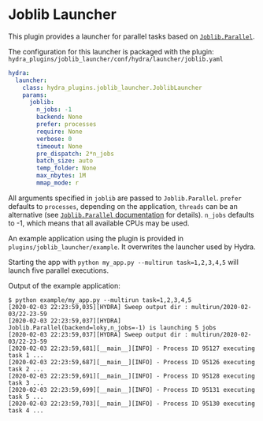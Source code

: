 # Joblib Launcher

This plugin provides a launcher for parallel tasks based on [`Joblib.Parallel`](https://joblib.readthedocs.io/en/latest/parallel.html).

The configuration for this launcher is packaged with the plugin:
`hydra_plugins/joblib_launcher/conf/hydra/launcher/joblib.yaml`
```yaml
hydra:
  launcher:
    class: hydra_plugins.joblib_launcher.JoblibLauncher
    params:
      joblib:
        n_jobs: -1
        backend: None
        prefer: processes
        require: None
        verbose: 0
        timeout: None
        pre_dispatch: 2*n_jobs
        batch_size: auto
        temp_folder: None
        max_nbytes: 1M
        mmap_mode: r
```

All arguments specified in `joblib` are passed to `Joblib.Parallel`. `prefer` defaults to `processes`, depending on the application, `threads` can be an alternative (see [`Joblib.Parallel` documentation](https://joblib.readthedocs.io/en/latest/parallel.html) for details). `n_jobs` defaults to -1, which means that all available CPUs may be used.

An example application using the plugin is provided in `plugins/joblib_launcher/example`. It overwrites the launcher used by Hydra.

Starting the app with `python my_app.py --multirun task=1,2,3,4,5` will launch five parallel executions.

Output of the example application:
```text
$ python example/my_app.py --multirun task=1,2,3,4,5
[2020-02-03 22:23:59,035][HYDRA] Sweep output dir : multirun/2020-02-03/22-23-59
[2020-02-03 22:23:59,037][HYDRA] Joblib.Parallel(backend=loky,n_jobs=-1) is launching 5 jobs
[2020-02-03 22:23:59,037][HYDRA] Sweep output dir : multirun/2020-02-03/22-23-59
[2020-02-03 22:23:59,681][__main__][INFO] - Process ID 95127 executing task 1 ...
[2020-02-03 22:23:59,687][__main__][INFO] - Process ID 95126 executing task 2 ...
[2020-02-03 22:23:59,691][__main__][INFO] - Process ID 95128 executing task 3 ...
[2020-02-03 22:23:59,699][__main__][INFO] - Process ID 95131 executing task 5 ...
[2020-02-03 22:23:59,703][__main__][INFO] - Process ID 95130 executing task 4 ...
```
